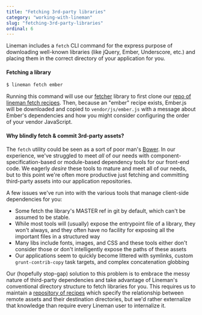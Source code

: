 ```yaml
---
title: "Fetching 3rd-party libraries"
category: "working-with-lineman"
slug: "fetching-3rd-party-libraries"
ordinal: 6
---
```


Lineman includes a `fetch` CLI command for the express purpose of downloading well-known libraries (like jQuery, Ember, Underscore, etc.) and placing them in the correct directory of your application for you.

#### Fetching a library

``` bash
$ lineman fetch ember
```

Running this command will use our [fetcher](https://github.com/testdouble/fetcher) library to first clone our [repo of lineman fetch recipes](https://github.com/linemanjs/fetcher-recipes/tree/master/recipes). Then, because an "ember" recipe exists, Ember.js will be downloaded and copied to `vendor/js/ember.js` with a message about Ember's dependencies and how you might consider configuring the order of your vendor JavaScript.

#### Why blindly fetch & commit 3rd-party assets?

The `fetch` utility could be seen as a sort of poor man's [Bower](http://bower.io). In our experience, we've struggled to meet *all* of our needs with component-specification-based or module-based dependency tools for our front-end code. We eagerly *desire* these tools to mature and meet all of our needs, but to this point we're often more productive just fetching and committing third-party assets into our application repositories.

A few issues we've run into with the various tools that manage client-side dependencies for you:

* Some fetch the library's MASTER ref in git by default, which can't be assumed to be stable.
* While most tools will (usually) expose the entrypoint file of a library, they won't always, and they often have no facility for exposing all the important files in a structured way
* Many libs include fonts, images, and CSS and these tools either don't consider those or don't intelligently expose the paths of these assets
* Our applications seem to quickly become littered with symlinks, custom `grunt-contrib-copy` task targets, and complex concatenation globbing

Our (hopefully stop-gap) solution to this problem is to embrace the messy nature of third-party dependencies and take advantage of Lineman's conventional directory structure to fetch libraries for you. This requires us to maintain a [repository of recipes](https://github.com/linemanjs/fetcher-recipes/tree/master/recipes) which specify the relationship between remote assets and their destination directories, but we'd rather externalize that knowledge than require every Lineman user to internalize it.
